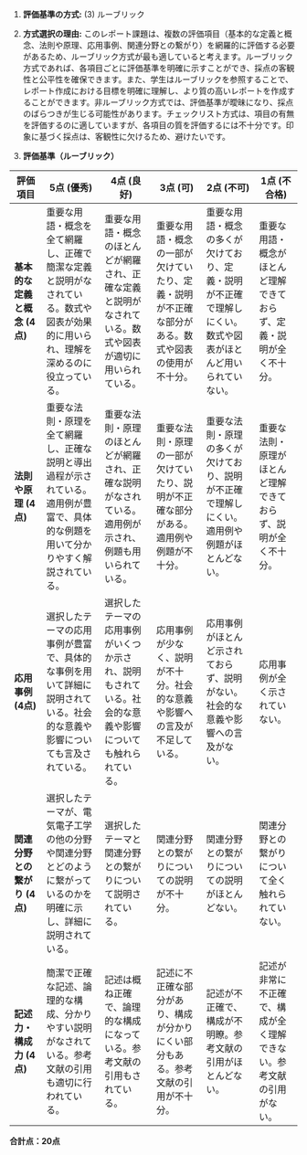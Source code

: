 1. **評価基準の方式:** (3) ルーブリック

2. **方式選択の理由:**  このレポート課題は、複数の評価項目（基本的な定義と概念、法則や原理、応用事例、関連分野との繋がり）を網羅的に評価する必要があるため、ルーブリック方式が最も適していると考えます。ルーブリック方式であれば、各項目ごとに評価基準を明確に示すことができ、採点の客観性と公平性を確保できます。また、学生はルーブリックを参照することで、レポート作成における目標を明確に理解し、より質の高いレポートを作成することができます。非ルーブリック方式では、評価基準が曖昧になり、採点のばらつきが生じる可能性があります。チェックリスト方式は、項目の有無を評価するのに適していますが、各項目の質を評価するには不十分です。印象に基づく採点は、客観性に欠けるため、避けたいです。


3. **評価基準（ルーブリック）**

| 評価項目 | 5点 (優秀) | 4点 (良好) | 3点 (可) | 2点 (不可) | 1点 (不合格) |
|---|---|---|---|---|---|
| **基本的な定義と概念 (4点)** | 重要な用語・概念を全て網羅し、正確で簡潔な定義と説明がなされている。数式や図表が効果的に用いられ、理解を深めるのに役立っている。 | 重要な用語・概念のほとんどが網羅され、正確な定義と説明がなされている。数式や図表が適切に用いられている。 | 重要な用語・概念の一部が欠けていたり、定義・説明が不正確な部分がある。数式や図表の使用が不十分。 | 重要な用語・概念の多くが欠けており、定義・説明が不正確で理解しにくい。数式や図表がほとんど用いられていない。 | 重要な用語・概念がほとんど理解できておらず、定義・説明が全く不十分。 |
| **法則や原理 (4点)** | 重要な法則・原理を全て網羅し、正確な説明と導出過程が示されている。適用例が豊富で、具体的な例題を用いて分かりやすく解説されている。 | 重要な法則・原理のほとんどが網羅され、正確な説明がなされている。適用例が示され、例題も用いられている。 | 重要な法則・原理の一部が欠けていたり、説明が不正確な部分がある。適用例や例題が不十分。 | 重要な法則・原理の多くが欠けており、説明が不正確で理解しにくい。適用例や例題がほとんどない。 | 重要な法則・原理がほとんど理解できておらず、説明が全く不十分。 |
| **応用事例 (4点)** | 選択したテーマの応用事例が豊富で、具体的な事例を用いて詳細に説明されている。社会的な意義や影響についても言及されている。 | 選択したテーマの応用事例がいくつか示され、説明もされている。社会的な意義や影響についても触れられている。 | 応用事例が少なく、説明が不十分。社会的な意義や影響への言及が不足している。 | 応用事例がほとんど示されておらず、説明がない。社会的な意義や影響への言及がない。 | 応用事例が全く示されていない。 |
| **関連分野との繋がり (4点)** | 選択したテーマが、電気電子工学の他の分野や関連分野とどのように繋がっているのかを明確に示し、詳細に説明されている。 | 選択したテーマと関連分野との繋がりについて説明されている。 | 関連分野との繋がりについての説明が不十分。 | 関連分野との繋がりについての説明がほとんどない。 | 関連分野との繋がりについて全く触れられていない。 |
| **記述力・構成力 (4点)** | 簡潔で正確な記述、論理的な構成、分かりやすい説明がなされている。参考文献の引用も適切に行われている。 | 記述は概ね正確で、論理的な構成になっている。参考文献の引用もされている。 | 記述に不正確な部分があり、構成が分かりにくい部分もある。参考文献の引用が不十分。 | 記述が不正確で、構成が不明瞭。参考文献の引用がほとんどない。 | 記述が非常に不正確で、構成が全く理解できない。参考文献の引用がない。 |


**合計点：20点**
